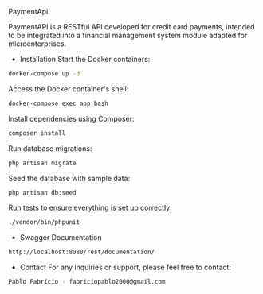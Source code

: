 PaymentApi

PaymentAPI is a RESTful API developed for credit card payments, intended to be integrated into a financial management system module adapted for microenterprises.

- Installation
Start the Docker containers:
```sh
docker-compose up -d
```

Access the Docker container's shell:
```sh
docker-compose exec app bash
```

Install dependencies using Composer:
```sh
composer install
```

Run database migrations:
```sh
php artisan migrate
```

Seed the database with sample data:
```sh
php artisan db:seed
```

Run tests to ensure everything is set up correctly:
```sh
./vendor/bin/phpunit
```

- Swagger Documentation
```sh
http://localhost:8080/rest/documentation/
```

- Contact
For any inquiries or support, please feel free to contact:
```sh
Pablo Fabrício - fabriciopablo2000@gmail.com
```
